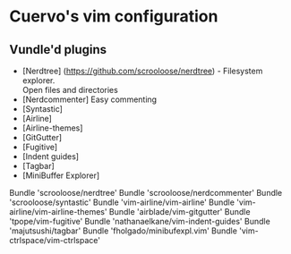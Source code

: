 Cuervo's vim configuration
=========================

## Vundle'd plugins ##
* [Nerdtree] (https://github.com/scrooloose/nerdtree) - Filesystem explorer.\
Open files and directories
* [Nerdcommenter] Easy commenting
* [Syntastic]
* [Airline]
* [Airline-themes]
* [GitGutter]
* [Fugitive]
* [Indent guides]
* [Tagbar]
* [MiniBuffer Explorer]

Bundle 'scrooloose/nerdtree'
Bundle 'scrooloose/nerdcommenter'
Bundle 'scrooloose/syntastic'
Bundle 'vim-airline/vim-airline'
Bundle 'vim-airline/vim-airline-themes'
Bundle 'airblade/vim-gitgutter'
Bundle 'tpope/vim-fugitive'
Bundle 'nathanaelkane/vim-indent-guides'
Bundle 'majutsushi/tagbar'
Bundle 'fholgado/minibufexpl.vim'
Bundle 'vim-ctrlspace/vim-ctrlspace'

